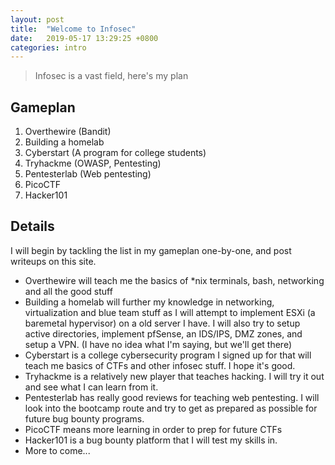 ```yaml
---
layout: post
title:  "Welcome to Infosec"
date:   2019-05-17 13:29:25 +0800
categories: intro
---
```


> Infosec is a vast field, here's my plan

## Gameplan

1. Overthewire (Bandit)
2. Building a homelab 
3. Cyberstart (A program for college students)
4. Tryhackme (OWASP, Pentesting)
5. Pentesterlab (Web pentesting)
6. PicoCTF
7. Hacker101

## Details

I will begin by tackling the list in my gameplan one-by-one, and post writeups on this site.

- Overthewire will teach me the basics of *nix terminals, bash, networking and all the good stuff
- Building a homelab will further my knowledge in networking, virtualization and blue team stuff as I will attempt to implement ESXi (a baremetal hypervisor) on a old server I have. I will also try to setup active directories, implement pfSense, an IDS/IPS, DMZ zones, and setup a VPN. (I have no idea what I'm saying, but we'll get there)
- Cyberstart is a college cybersecurity program I signed up for that will teach me basics of CTFs and other infosec stuff. I hope it's good.
- Tryhackme is a relatively new player that teaches hacking. I will try it out and see what I can learn from it.
- Pentesterlab has really good reviews for teaching web pentesting. I will look into the bootcamp route and try to get as prepared as possible for future bug bounty programs.
- PicoCTF means more learning in order to prep for future CTFs
- Hacker101 is a bug bounty platform that I will test my skills in.
- More to come...